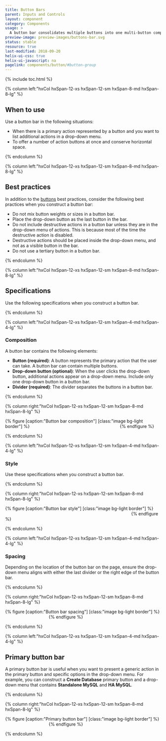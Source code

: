 ```yaml
---
title: Button Bars
parent: Inputs and Controls
layout: component
category: Components
usage: >
  A button bar consolidates multiple buttons into one multi-button component. You can combine multiple buttons and a single drop-down button.
preview-image: preview-images/buttons-bar.svg
status: stable
resource: true
last-modified: 2018-09-20
helix-ui-css: true
helix-ui-javascript: na
pagelink: components/button/#button-group
---
```


{% include toc.html %}

<section class="static-section" markdown="1">

<div class="hxRow" markdown="1">

{% column left:"hxCol hxSpan-12-xs hxSpan-12-sm hxSpan-8-md hxSpan-8-lg" %}

## When to use

Use a button bar in the following situations:

- When there is a primary action represented by a button and you want to list additional actions in a drop-down menu.
- To offer a number of action buttons at once and conserve horizontal space.

{% endcolumn %}

</div>

</section>

<section class="static-section" markdown="1">

<div class="hxRow" markdown="1">

{% column left:"hxCol hxSpan-12-xs hxSpan-12-sm hxSpan-8-md hxSpan-8-lg" %}

## Best practices

In addition to the [buttons]({{site.baseurl}}/components/buttons.html) best practices,
consider the following best practices when you construct a button bar:

- Do not mix button weights or sizes in a button bar.
- Place the drop-down button as the last button in the bar.
- Do not include destructive actions in a button bar unless they are in the drop-down menu of actions. This is because most of the time the destructive action is disabled.
- Destructive actions should be placed inside the drop-down menu, and not as a visible button in the bar.
- Do not use a tertiary button in a button bar.

{% endcolumn %}

</div>

</section>

<section class="static-section" markdown="1">

<div class="hxRow" markdown="1">

{% column left:"hxCol hxSpan-12-xs hxSpan-12-sm hxSpan-8-md hxSpan-8-lg" %}

## Specifications

Use the following specifications when you construct a button bar.

{% endcolumn %}

</div>

</section>

<section class="static-section" markdown="1">

<div class="hxRow" markdown="1">

{% column left:"hxCol hxSpan-12-xs hxSpan-12-sm hxSpan-4-md hxSpan-4-lg" %}

### Composition

A button bar contains the following elements:

- **Button (required)**: A button represents the primary action that the user can take. A button bar can contain multiple  buttons.
- **Drop-down button (optional)**: When the user clicks the drop-down button, additional actions appear on a drop-down menu. Include only one drop-down button in a button bar.
- **Divider (required)**: The divider separates the buttons in a button bar.

{% endcolumn %}

{% column right:"hxCol hxSpan-12-xs hxSpan-12-sm hxSpan-8-md hxSpan-8-lg" %}

{% figure [caption:"Button bar composition"] [class:"image bg-light border"] %}
<embed src="{{site.url}}/assets/images/components/inputs-and-controls/button-bars/buttonbar-composition.png" width="284"/>
{% endfigure %}

{% endcolumn %}

</div>

</section>

<section class="static-section" markdown="1">

<div class="hxRow" markdown="1">

{% column left:"hxCol hxSpan-12-xs hxSpan-12-sm hxSpan-4-md hxSpan-4-lg" %}

### Style

Use these specifications when you construct a button bar.

{% endcolumn %}

{% column right:"hxCol hxSpan-12-xs hxSpan-12-sm hxSpan-8-md hxSpan-8-lg" %}

{% figure [caption:"Button bar style"] [class:"image bg-light border"] %}
<embed src="{{site.url}}/assets/images/components/inputs-and-controls/button-bars/buttonbar-style.png" width="404"/>
{% endfigure %}

{% endcolumn %}

</div>

</section>

<section class="static-section" markdown="1">

<div class="hxRow" markdown="1">

{% column left:"hxCol hxSpan-12-xs hxSpan-12-sm hxSpan-4-md hxSpan-4-lg" %}

### Spacing

Depending on the location of the button bar on the page, ensure the drop-down menu aligns with either the last divider or the right edge of the button bar.

{% endcolumn %}

{% column right:"hxCol hxSpan-12-xs hxSpan-12-sm hxSpan-8-md hxSpan-8-lg" %}

{% figure [caption:"Button bar spacing"] [class:"image bg-light border"] %}
<embed src="{{site.url}}/assets/images/components/inputs-and-controls/button-bars/buttonbar-spacing.png" width="137"/>
{% endfigure %}

{% endcolumn %}

</div>

</section>

<section class="static-section" markdown="1">

<div class="hxRow" markdown="1">

{% column left:"hxCol hxSpan-12-xs hxSpan-12-sm hxSpan-4-md hxSpan-4-lg" %}

## Primary button bar

A primary button bar is useful when you want to present a generic action in the primary button and specific options in the drop-down menu. For example, you can construct a **Create Database** primary button and a drop-down menu that contains **Standalone MySQL** and **HA MySQL**.

{% endcolumn %}

{% column right:"hxCol hxSpan-12-xs hxSpan-12-sm hxSpan-8-md hxSpan-8-lg" %}

{% figure [caption:"Primary button bar"] [class:"image bg-light border"] %}
<embed src="{{site.url}}/assets/images/components/inputs-and-controls/button-bars/buttonbar-variations-primary.png" width="137"/>
{% endfigure %}

{% endcolumn %}

</div>

</section>
